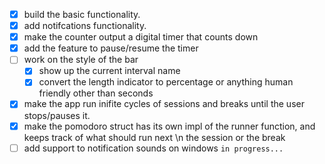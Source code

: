 - [x] build the basic functionality.
- [x] add notifcations functionality.
- [x] make the counter output a digital timer that counts down
- [x] add the feature to pause/resume the timer 
- [ ] work on the style of the bar 
    - [x] show up the current interval name 
    - [x] convert the length indicator to percentage or anything human friendly other than seconds 
- [x] make the app run inifite cycles of sessions and breaks until the user stops/pauses it. 
- [x] make the pomodoro struct has its own impl of the runner function, and keeps track of what should run next \n
      the session or the break
- [ ] add support to notification sounds on windows `in progress...`